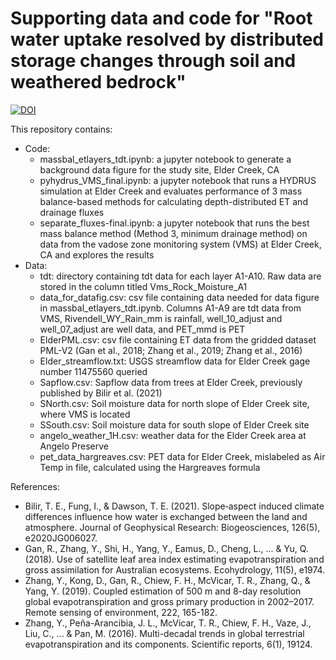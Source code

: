 # Supporting data and code for "Root water uptake resolved by distributed storage changes through soil and weathered bedrock"

[![DOI](https://zenodo.org/badge/753748865.svg)](https://zenodo.org/doi/10.5281/zenodo.12537869)

This repository contains:

* Code:
  * massbal_etlayers_tdt.ipynb: a jupyter notebook to generate a background data figure for the study site, Elder Creek, CA
  * pyhydrus_VMS_final.ipynb: a jupyter notebook that runs a HYDRUS simulation at Elder Creek and evaluates performance of 3 mass balance-based methods for calculating depth-distributed ET and drainage fluxes
  * separate_fluxes-final.ipynb: a jupyter notebook that runs the best mass balance method (Method 3, minimum drainage method) on data from the vadose zone monitoring system (VMS) at Elder Creek, CA and explores the results
* Data:
  * tdt: directory containing tdt data for each layer A1-A10. Raw data are stored in the column titled Vms_Rock_Moisture_A1
  * data_for_datafig.csv: csv file containing data needed for data figure in massbal_etlayers_tdt.ipynb. Columns A1-A9 are tdt data from VMS, Rivendell_WY_Rain_mm is rainfall, well_10_adjust and well_07_adjust are well data, and PET_mmd is PET
  * ElderPML.csv: csv file containing ET data from the gridded dataset PML-V2 (Gan et al., 2018; Zhang et al., 2019; Zhang et al., 2016)
  * Elder_streamflow.txt: USGS streamflow data for Elder Creek gage number 11475560 queried
  * Sapflow.csv: Sapflow data from trees at Elder Creek, previously published by Bilir et al. (2021)
  * SNorth.csv: Soil moisture data for north slope of Elder Creek site, where VMS is located
  * SSouth.csv: Soil moisture data for south slope of Elder Creek site
  * angelo_weather_1H.csv: weather data for the Elder Creek area at Angelo Preserve
  * pet_data_hargreaves.csv: PET data for Elder Creek, mislabeled as Air Temp in file, calculated using the Hargreaves formula
 
References:

* Bilir, T. E., Fung, I., & Dawson, T. E. (2021). Slope‐aspect induced climate differences influence how water is exchanged between the land and atmosphere. Journal of Geophysical Research: Biogeosciences, 126(5), e2020JG006027.
* Gan, R., Zhang, Y., Shi, H., Yang, Y., Eamus, D., Cheng, L., ... & Yu, Q. (2018). Use of satellite leaf area index estimating evapotranspiration and gross assimilation for Australian ecosystems. Ecohydrology, 11(5), e1974.
* Zhang, Y., Kong, D., Gan, R., Chiew, F. H., McVicar, T. R., Zhang, Q., & Yang, Y. (2019). Coupled estimation of 500 m and 8-day resolution global evapotranspiration and gross primary production in 2002–2017. Remote sensing of environment, 222, 165-182.
* Zhang, Y., Peña-Arancibia, J. L., McVicar, T. R., Chiew, F. H., Vaze, J., Liu, C., ... & Pan, M. (2016). Multi-decadal trends in global terrestrial evapotranspiration and its components. Scientific reports, 6(1), 19124.

